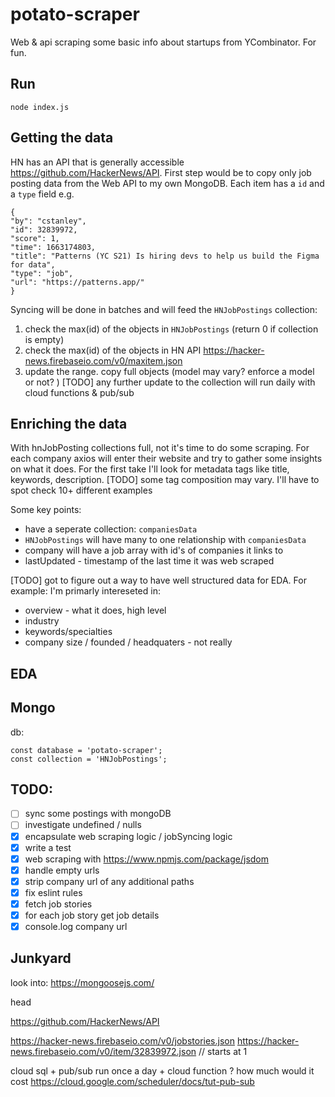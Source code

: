# potato-scraper
Web & api scraping some basic info about startups from YCombinator. For fun.

## Run
```
node index.js
```

## Getting the data
HN has an API that is generally accessible https://github.com/HackerNews/API.
First step would be to copy only job posting data from the Web API to my own MongoDB.
Each item has a `id` and a `type` field e.g.
```
{
"by": "cstanley",
"id": 32839972,
"score": 1,
"time": 1663174803,
"title": "Patterns (YC S21) Is hiring devs to help us build the Figma for data",
"type": "job",
"url": "https://patterns.app/"
}
```
Syncing will be done in batches and will feed the `HNJobPostings` collection:
1. check the max(id) of the objects in `HNJobPostings` (return 0 if collection is empty)
2. check the max(id) of the objects in HN API https://hacker-news.firebaseio.com/v0/maxitem.json
3. update the range. copy full objects (model may vary? enforce a model or not? )
[TODO] any further update to the collection will run daily with cloud functions & pub/sub

## Enriching the data
With hnJobPosting collections full, not it's time to do some scraping.
For each company axios will enter their website and try to gather some insights on what it does.
For the first take I'll look for metadata tags like title, keywords, description.
[TODO] some tag composition may vary. I'll have to spot check 10+ different examples

Some key points:
- have a seperate collection: `companiesData`
- `HNJobPostings` will have many to one relationship with `companiesData`
- company will have a job array with id's of companies it links to
- lastUpdated - timestamp of the last time it was web scraped

[TODO] got to figure out a way to have well structured data for EDA. For example:
I'm primarly intereseted in:
- overview - what it does, high level
- industry
- keywords/specialties
- company size / founded / headquaters - not really

## EDA


## Mongo
db:
```
const database = 'potato-scraper';
const collection = 'HNJobPostings';
```

## TODO:
- [ ] sync some postings with mongoDB
- [ ] investigate undefined / nulls
- [x] encapsulate web scraping logic / jobSyncing logic
- [x] write a test
- [x] web scraping with https://www.npmjs.com/package/jsdom
- [x] handle empty urls
- [x] strip company url of any additional paths
- [x] fix eslint rules
- [x] fetch job stories
- [x] for each job story get job details
- [x] console.log company url

## Junkyard
look into: 
https://mongoosejs.com/



head
    <title></title>
    <meta name="keywords" content="here">
    <meta name="description" content="here">

https://github.com/HackerNews/API

https://hacker-news.firebaseio.com/v0/jobstories.json
https://hacker-news.firebaseio.com/v0/item/32839972.json
// starts at 1

cloud sql + pub/sub run once a day + cloud function ? how much would it cost
https://cloud.google.com/scheduler/docs/tut-pub-sub